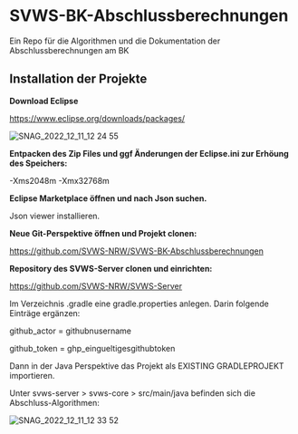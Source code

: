 # SVWS-BK-Abschlussberechnungen
Ein Repo für die Algorithmen und die Dokumentation der Abschlussberechnungen am BK


## Installation der Projekte


**Download Eclipse**

https://www.eclipse.org/downloads/packages/

![SNAG_2022_12_11_12 24 55](https://user-images.githubusercontent.com/34127980/206900767-7b130135-cd75-446b-bb6d-d581e7a0c1c5.png)


**Entpacken des Zip Files und ggf Änderungen der Eclipse.ini zur Erhöung des Speichers:**

-Xms2048m
-Xmx32768m

**Eclipse Marketplace öffnen und nach Json suchen.**

Json viewer installieren.


**Neue Git-Perspektive öffnen und Projekt clonen:**

https://github.com/SVWS-NRW/SVWS-BK-Abschlussberechnungen

**Repository des SVWS-Server clonen und einrichten:**

https://github.com/SVWS-NRW/SVWS-Server

Im Verzeichnis .gradle eine gradle.properties anlegen.
Darin folgende Einträge ergänzen:

github_actor = githubnusername

github_token = ghp_eingueltigesgithubtoken

Dann in der Java Perspektive das Projekt als EXISTING GRADLEPROJEKT importieren.

Unter svws-server > svws-core > src/main/java befinden sich die Abschluss-Algorithmen:

![SNAG_2022_12_11_12 33 52](https://user-images.githubusercontent.com/34127980/206901182-8daba931-7864-4c87-b05e-28f2353862fb.png)



